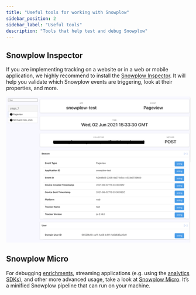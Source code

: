 ```yaml
---
title: "Useful tools for working with Snowplow"
sidebar_position: 2
sidebar_label: "Useful tools"
description: "Tools that help test and debug Snowplow"
---
```


## Snowplow Inspector

If you are implementing tracking on a website or in a web or mobile application, we highly recommend to install the [Snowplow Inspector](/docs/testing-debugging/snowplow-inspector/index.md). It will help you validate which Snowplow events are triggering, look at their properties, and more.

![Snowplow Inspector screenshot](../../testing-debugging/snowplow-inspector/images/using-poplin-chrome-extension.png)

## Snowplow Micro

For debugging [enrichments](/docs/enriching-your-data/index.md), streaming applications (e.g. using the [analytics SDKs](/docs/modeling-your-data/analytics-sdk/index.md)), and other more advanced usage, take a look at [Snowplow Micro](/docs/testing-debugging/snowplow-micro/index.md). It’s a minified Snowplow pipeline that can run on your machine.
